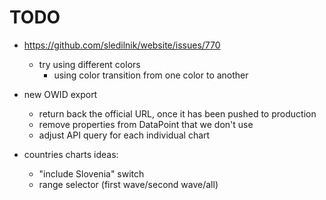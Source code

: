 # TODO

-   https://github.com/sledilnik/website/issues/770

    -   try using different colors
        -   using color transition from one color to another

-   new OWID export

    -   return back the official URL, once it has been pushed to production
    -   remove properties from DataPoint that we don't use
    -   adjust API query for each individual chart

-   countries charts ideas:
    -   "include Slovenia" switch
    -   range selector (first wave/second wave/all)
